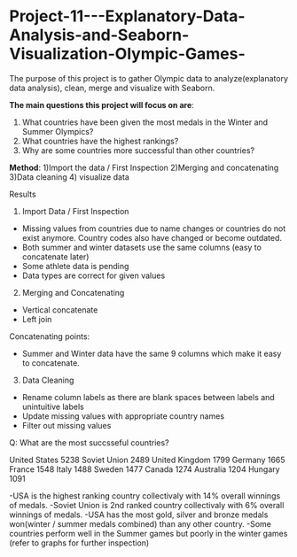 # Project-11---Explanatory-Data-Analysis-and-Seaborn-Visualization-Olympic-Games-
The purpose of this project is to gather Olympic data to analyze(explanatory data analysis), clean, merge and visualize with Seaborn.

__The main questions this project will focus on are__: 
1) What countries have been given the most medals in the Winter and Summer Olympics? 
2) What countries have the highest rankings? 
3) Why are some countries more successful than other countries? 

__Method__:
1)Import the data / First Inspection
2)Merging and concatenating
3)Data cleaning
4) visualize data 

Results 

1) Import Data / First Inspection 

- Missing values from countries due to name changes or countries do not exist anymore. Country codes also have changed or become outdated. 
- Both summer and winter datasets use the same columns (easy to concatenate later)
- Some athlete data is pending 
- Data types are correct for given values 


2) Merging and Concatenating 

- Vertical concatenate
- Left join

Concatenating points:
- Summer and Winter data have the same 9 columns which make it easy to concatenate.


3) Data Cleaning 
- Rename column labels as there are blank spaces between labels and unintuitive labels 
- Update missing values with appropriate country names
- Filter out missing values 


Q: What are the most succsseful countries?

United States     5238
Soviet Union      2489
United Kingdom    1799
Germany           1665
France            1548
Italy             1488
Sweden            1477
Canada            1274
Australia         1204
Hungary           1091


-USA is the highest ranking country collectivaly with 14% overall winnings of medals.
-Soviet Union is 2nd ranked country collectivaly with 6% overall winnings of medals.
-USA has the most gold, silver and bronze medals won(winter / summer medals combined) than any other country. 
-Some countries perform well in the Summer games but poorly in the winter games (refer to graphs for further inspection)
